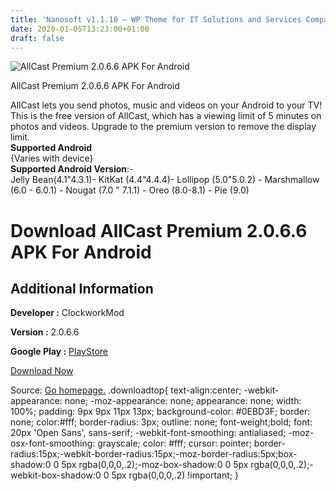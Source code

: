 ```yaml
---
title: 'Nanosoft v1.1.10 – WP Theme for IT Solutions and Services Company'
date: 2020-01-05T13:23:00+01:00
draft: false
---
```


![AllCast Premium 2.0.6.6 APK For Android](https://i1.wp.com/apkhome.net/wp-content/uploads/2020/01/AllCast-Premium-2.0.6.6.png "AllCast Premium 2.0.6.6 APK For Android")

  

AllCast Premium 2.0.6.6 APK For Android

AllCast lets you send photos, music and videos on your Android to your TV!  
This is the free version of AllCast, which has a viewing limit of 5 minutes on photos and videos. Upgrade to the premium version to remove the display limit.  
**Supported Android**  
{Varies with device}  
**Supported Android Version**:-  
Jelly Bean(4.1"4.3.1)- KitKat (4.4"4.4.4)- Lollipop (5.0"5.0.2) - Marshmallow (6.0 - 6.0.1) - Nougat (7.0 " 7.1.1) - Oreo (8.0-8.1) - Pie (9.0)

Download AllCast Premium 2.0.6.6 APK For Android
================================================

Additional Information
----------------------

**Developer :** ClockworkMod

**Version :** 2.0.6.6

**Google Play :** [PlayStore](https://play.google.com/store/apps/details?id=com.koushikdutta.cast)

  

[Download Now](https://store4app.co/post/allcast-premium-2-0-6-6-apk-for-android_1578211782)

  
Source: [Go homepage.](https://store4app.co/post/allcast-premium-2-0-6-6-apk-for-android_1578211782) .downloadtop{ text-align:center; -webkit-appearance: none; -moz-appearance: none; appearance: none; width: 100%; padding: 9px 9px 11px 13px; background-color: #0EBD3F; border: none; color:#fff; border-radius: 3px; outline: none; font-weight;bold; font: 20px 'Open Sans', sans-serif; -webkit-font-smoothing: antialiased; -moz-osx-font-smoothing: grayscale; color: #fff; cursor: pointer; border-radius:15px;-webkit-border-radius:15px;-moz-border-radius:5px;box-shadow:0 0 5px rgba(0,0,0,.2);-moz-box-shadow:0 0 5px rgba(0,0,0,.2);-webkit-box-shadow:0 0 5px rgba(0,0,0,.2) !important; }